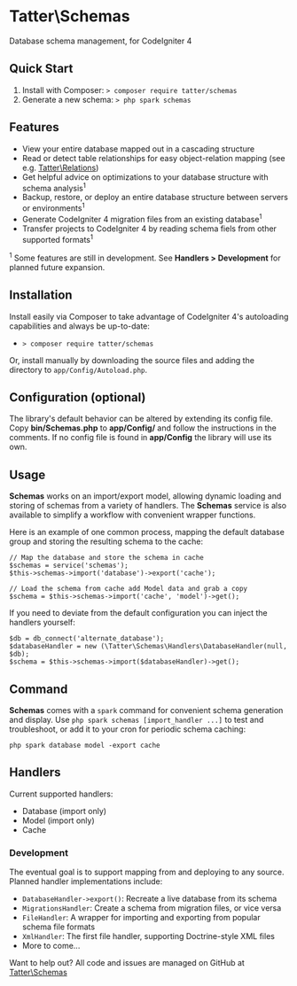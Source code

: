 # Tatter\Schemas
Database schema management, for CodeIgniter 4

## Quick Start

1. Install with Composer: `> composer require tatter/schemas`
2. Generate a new schema: `> php spark schemas`

## Features

* View your entire database mapped out in a cascading structure
* Read or detect table relationships for easy object-relation mapping (see e.g. [Tatter\Relations](https://github.com/tattersoftware/codeigniter4-relations))
* Get helpful advice on optimizations to your database structure with schema analysis<sup>1</sup>
* Backup, restore, or deploy an entire database structure between servers or environments<sup>1</sup>
* Generate CodeIgniter 4 migration files from an existing database<sup>1</sup>
* Transfer projects to CodeIgniter 4 by reading schema fiels from other supported formats<sup>1</sup>

<sup>1</sup> Some features are still in development. See **Handlers > Development** for
planned future expansion.

## Installation

Install easily via Composer to take advantage of CodeIgniter 4's autoloading capabilities
and always be up-to-date:
* `> composer require tatter/schemas`

Or, install manually by downloading the source files and adding the directory to
`app/Config/Autoload.php`.

## Configuration (optional)

The library's default behavior can be altered by extending its config file. Copy
**bin/Schemas.php** to **app/Config/** and follow the instructions
in the comments. If no config file is found in **app/Config** the library will use its own.

## Usage

**Schemas** works on an import/export model, allowing dynamic loading and storing of schemas
from a variety of handlers. The **Schemas** service is also available to simplify a workflow
with convenient wrapper functions.

Here is an example of one common process, mapping the default database group and storing
the resulting schema to the cache:

```
// Map the database and store the schema in cache
$schemas = service('schemas');
$this->schemas->import('database')->export('cache');

// Load the schema from cache add Model data and grab a copy
$schema = $this->schemas->import('cache', 'model')->get();
```

If you need to deviate from the default configuration you can inject the handlers yourself:
```
$db = db_connect('alternate_database');
$databaseHandler = new (\Tatter\Schemas\Handlers\DatabaseHandler(null, $db);
$schema = $this->schemas->import($databaseHandler)->get();
```

## Command

**Schemas** comes with a `spark` command for convenient schema generation and display. Use
`php spark schemas [import_handler ...]` to test and troubleshoot, or add it to your cron
for periodic schema caching:
```
php spark database model -export cache
```

## Handlers

Current supported handlers:
* Database (import only)
* Model (import only)
* Cache

### Development

The eventual goal is to support mapping from and deploying to any source. Planned handler
implementations include:

* `DatabaseHandler->export()`: Recreate a live database from its schema
* `MigrationsHandler`: Create a schema from migration files, or vice versa
* `FileHandler`: A wrapper for importing and exporting from popular schema file formats
* `XmlHandler`: The first file handler, supporting Doctrine-style XML files
* More to come...

Want to help out? All code and issues are managed on GitHub at [Tatter\Schemas](https://github.com/tattersoftware/codeigniter4-schemas)
